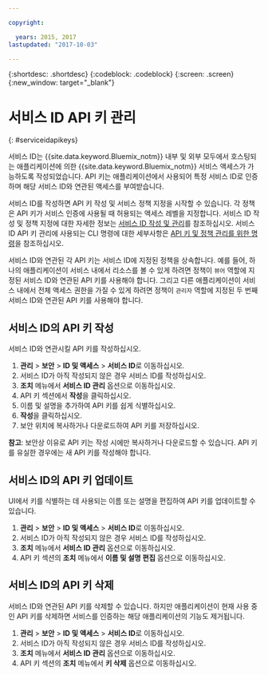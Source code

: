 ```yaml
---

copyright:

  years: 2015, 2017
lastupdated: "2017-10-03"

---
```


{:shortdesc: .shortdesc}
{:codeblock: .codeblock}
{:screen: .screen}
{:new_window: target="_blank"}

# 서비스 ID API 키 관리
{: #serviceidapikeys}

서비스 ID는 {{site.data.keyword.Bluemix_notm}} 내부 및 외부 모두에서 호스팅되는 애플리케이션에 의한 {{site.data.keyword.Bluemix_notm}} 서비스 액세스가 가능하도록 작성되었습니다. API 키는 애플리케이션에서 사용되어 특정 서비스 ID로 인증하며 해당 서비스 ID와 연관된 액세스를 부여받습니다.

서비스 ID를 작성하면 API 키 작성 및 서비스 정책 지정을 시작할 수 있습니다. 각 정책은 API 키가 서비스 인증에 사용될 때 허용되는 액세스 레벨을 지정합니다. 서비스 ID 작성 및 정책 지정에 대한 자세한 정보는 [서비스 ID 작성 및 관리](serviceids.html)를 참조하십시오. 서비스 ID API 키 관리에 사용되는 CLI 명령에 대한 세부사항은 [API 키 및 정책 관리를 위한 명령](/docs/cli/reference/bluemix_cli/bx_cli.html#bx_commands_iam)을 참조하십시오.

서비스 ID와 연관된 각 API 키는 서비스 ID에 지정된 정책을 상속합니다. 예를 들어, 하나의 애플리케이션이 서비스 내에서 리소스를 볼 수 있게 하려면 정책이 `뷰어` 역할에 지정된 서비스 ID와 연관된 API 키를 사용해야 합니다. 그리고 다른 애플리케이션이 서비스 내에서 전체 액세스 권한을 가질 수 있게 하려면 정책이 `관리자` 역할에 지정된 두 번째 서비스 ID와 연관된 API 키를 사용해야 합니다.

## 서비스 ID의 API 키 작성

서비스 ID와 연관시킬 API 키를 작성하십시오.

1. **관리** &gt; **보안** &gt; **ID 및 액세스** &gt; **서비스 ID**로 이동하십시오. 
2. 서비스 ID가 아직 작성되지 않은 경우 서비스 ID를 작성하십시오.
3. **조치** 메뉴에서 **서비스 ID 관리** 옵션으로 이동하십시오.
4. API 키 섹션에서 **작성**을 클릭하십시오.
5. 이름 및 설명을 추가하여 API 키를 쉽게 식별하십시오.
6. **작성**을 클릭하십시오.
7. 보안 위치에 복사하거나 다운로드하여 API 키를 저장하십시오.

**참고**: 보안상 이유로 API 키는 작성 시에만 복사하거나 다운로드할 수 있습니다. API 키를 유실한 경우에는 새 API 키를 작성해야 합니다. 

## 서비스 ID의 API 키 업데이트

UI에서 키를 식별하는 데 사용되는 이름 또는 설명을 편집하여 API 키를 업데이트할 수 있습니다.

1. **관리** &gt; **보안** &gt; **ID 및 액세스** &gt; **서비스 ID**로 이동하십시오. 
2. 서비스 ID가 아직 작성되지 않은 경우 서비스 ID를 작성하십시오.
3. **조치** 메뉴에서 **서비스 ID 관리** 옵션으로 이동하십시오.
4. API 키 섹션의 **조치** 메뉴에서 **이름 및 설명 편집** 옵션으로 이동하십시오.


## 서비스 ID의 API 키 삭제

서비스 ID와 연관된 API 키를 삭제할 수 있습니다. 하지만 애플리케이션이 현재 사용 중인 API 키를 삭제하면 서비스를 인증하는 해당 애플리케이션의 기능도 제거됩니다.

1. **관리** &gt; **보안** &gt; **ID 및 액세스** &gt; **서비스 ID**로 이동하십시오. 
2. 서비스 ID가 아직 작성되지 않은 경우 서비스 ID를 작성하십시오.
3. **조치** 메뉴에서 **서비스 ID 관리** 옵션으로 이동하십시오.
4. API 키 섹션의 **조치** 메뉴에서 **키 삭제** 옵션으로 이동하십시오.


